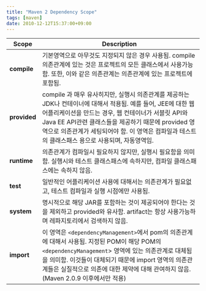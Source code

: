 ```yaml
---
title: "Maven 2 Dependency Scope"
tags: [maven]
date: 2010-12-12T15:37:00+09:00
---
```

  
| Scope | Description |
|-------|-------------|
| **compile** | 기본영역으로 아무것도 지정되지 않은 경우 사용됨. compile 의존관계에 있는 것은 프로젝트의 모든 클래스에서 사용가능함. 또한, 이와 같은 의존관계는 의존관계에 있는 프로젝트에 포함됨. |
| **provided** | compile 과 매우 유사히지만, 실행시 의존관계를 제공하는 JDK나 컨테이너에 대해서 적용됨. 예를 들어, JEE에 대한 웹 어플리케이션을 만드는 경우, 웹 컨테이너가 서블릿 API와 Java EE API관련 클래스들을 제공하기 때문에 provided 영역으로 의존관계가 세팅되어야 함. 이 영역은 컴파일과 테스트의 클래스패스 용으로 사용되며, 자동영역임. |
| **runtime** | 의존관계가 컴파일시 필요하지 않지만, 실행시 필요함을 의미함. 실행시와 테스트 클래스패스에 속하지만, 컴파일 클래스패스에는 속하지 않음. |
| **test** | 일반적인 어플리케이션 사용에 대해서는 의존관계가 필요없고, 테스트 컴파일과 실행 시점에만 사용됨. |
| **system** | 명시적으로 해당 JAR를 포함하는 것이 제공되어야 한다는 것을 제외하고 provided와 유사함. artifact는 항상 사용가능하며 레파지토리에서 검색하지 않음. |
| **import** | 이 영역은 `<dependencyManagement>`에서 pom의 의존관계에 대해서 사용됨. 지정된 POM이 해당 POM의 `<dependencyManagement`> 영역에 있는 의존관계로 대체됨을 의미함. 이것들이 대체되기 때문에 import 영역의 의존관계들은 실질적으로 의존에 대한 제약에 대해 관여하지 않음. (Maven 2.0.9 이후에서만 적용) |

  
